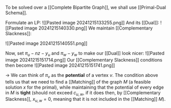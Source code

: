 To be solved over a [[Complete Bipartite Graph]], we shall use [[Primal-Dual Schema]]. 

Formulate an LP: 
![[Pasted image 20241215133255.png]]
And its [[Dual]]: 
![[Pasted image 20241215140330.png]]
We maintain [[Complementary Slackness]]: 

![[Pasted image 20241215140551.png]]

Now, set $\pi_{u} - nz - y_{u}$ and $\pi_{w} - y_{w}$ to make our [[Dual]] look nicer: 
![[Pasted image 20241215151714.png]]
Our [[Complementary Slackness]] conditions then become
![[Pasted image 20241215151741.png]]

$\rightarrow$ We can think of $\pi_{v}$ as the **potential** of a vertex $v$. The condition above tells us that we need to find a [[Matching]] of the graph $M$ (a feasible solution $x$ for the primal), while maintaining that the potential of every edge in $M$ is **tight** (should not exceed $c_{u,w}$, if it does then, by [[Complementary Slackness]], $x_{u,w} = 0$, meaning that it is not included in the [[Matching]] $M$).  
